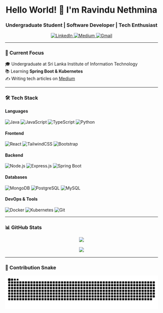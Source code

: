 <h1 align="center">Hello World! 👋 I'm Ravindu Nethmina</h1>
<h3 align="center">Undergraduate Student | Software Developer | Tech Enthusiast</h3>

<p align="center">
  <a href="https://linkedin.com/in/nethminaravindu" target="_blank">
    <img src="https://img.shields.io/badge/LinkedIn-0077B5?style=for-the-badge&logo=linkedin&logoColor=white" alt="LinkedIn">
  </a>
  <a href="https://medium.com/@ravindu.nethmina.work" target="_blank">
    <img src="https://img.shields.io/badge/Medium-12100E?style=for-the-badge&logo=medium&logoColor=white" alt="Medium">
  </a>
  <a href="mailto:ravindu.nethmina.work@gmail.com">
    <img src="https://img.shields.io/badge/Gmail-D14836?style=for-the-badge&logo=gmail&logoColor=white" alt="Gmail">
  </a>
</p>

---

### 🚀 Current Focus
🎓 Undergraduate at Sri Lanka Institute of Information Technology<br>
📚 Learning **Spring Boot & Kubernetes**<br>
✍️ Writing tech articles on [Medium](https://medium.com/@ravindu.nethmina.work)

---

### 🛠️ Tech Stack

#### **Languages**
![Java](https://img.shields.io/badge/Java-ED8B00?style=for-the-badge&logo=openjdk&logoColor=white)
![JavaScript](https://img.shields.io/badge/JavaScript-F7DF1E?style=for-the-badge&logo=javascript&logoColor=black)
![TypeScript](https://img.shields.io/badge/TypeScript-007ACC?style=for-the-badge&logo=typescript&logoColor=white)
![Python](https://img.shields.io/badge/Python-3776AB?style=for-the-badge&logo=python&logoColor=white)

#### **Frontend**
![React](https://img.shields.io/badge/React-20232A?style=for-the-badge&logo=react&logoColor=61DAFB)
![TailwindCSS](https://img.shields.io/badge/Tailwind_CSS-38B2AC?style=for-the-badge&logo=tailwind-css&logoColor=white)
![Bootstrap](https://img.shields.io/badge/Bootstrap-563D7C?style=for-the-badge&logo=bootstrap&logoColor=white)

#### **Backend**
![Node.js](https://img.shields.io/badge/Node.js-339933?style=for-the-badge&logo=nodedotjs&logoColor=white)
![Express.js](https://img.shields.io/badge/Express.js-000000?style=for-the-badge&logo=express&logoColor=white)
![Spring Boot](https://img.shields.io/badge/Spring_Boot-6DB33F?style=for-the-badge&logo=spring&logoColor=white)

#### **Databases**
![MongoDB](https://img.shields.io/badge/MongoDB-47A248?style=for-the-badge&logo=mongodb&logoColor=white)
![PostgreSQL](https://img.shields.io/badge/PostgreSQL-316192?style=for-the-badge&logo=postgresql&logoColor=white)
![MySQL](https://img.shields.io/badge/MySQL-005C84?style=for-the-badge&logo=mysql&logoColor=white)

#### **DevOps & Tools**
![Docker](https://img.shields.io/badge/Docker-2496ED?style=for-the-badge&logo=docker&logoColor=white)
![Kubernetes](https://img.shields.io/badge/Kubernetes-326CE5?style=for-the-badge&logo=kubernetes&logoColor=white)
![Git](https://img.shields.io/badge/Git-F05032?style=for-the-badge&logo=git&logoColor=white)

---

### 📊 GitHub Stats

<p align="center">
  <img width="48%" src="https://github-readme-stats.vercel.app/api?username=RVNethmina&show_icons=true&theme=transparent" />
</p>

<p align="center">
  <img src="https://github-readme-stats.vercel.app/api/top-langs/?username=RVNethmina&layout=compact&theme=transparent" />
</p>

---

### 🐍 Contribution Snake
<picture>
  <source media="(prefers-color-scheme: dark)" srcset="https://raw.githubusercontent.com/RVNethmina/RVNethmina/output/github-snake-dark.svg" />
  <source media="(prefers-color-scheme: light)" srcset="https://raw.githubusercontent.com/RVNethmina/RVNethmina/output/github-snake.svg" />
  <img alt="github-snake" src="https://raw.githubusercontent.com/RVNethmina/RVNethmina/output/github-snake.svg" />
</picture>
